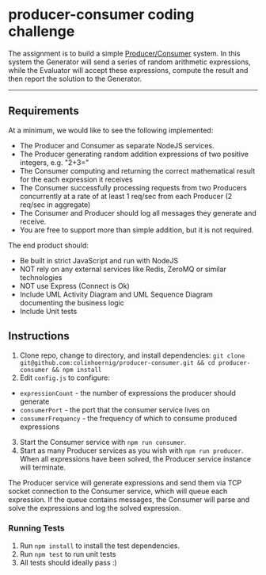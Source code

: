 # producer-consumer coding challenge

The assignment is to build a simple [Producer/Consumer](https://en.wikipedia.org/wiki/Producer%E2%80%93consumer_problem) system. In this system the Generator will send a series of random arithmetic expressions, while the Evaluator will accept these expressions, compute the result and then report the solution to the Generator.

---

## Requirements

At a minimum, we would like to see the following implemented:

* The Producer and Consumer as separate NodeJS services.
* The Producer generating random addition expressions of two positive integers, e.g. "2+3="
* The Consumer computing and returning the correct mathematical result for the each expression it receives
* The Consumer successfully processing requests from two Producers concurrently at a rate of at least 1 req/sec from each Producer (2 req/sec in aggregate)
* The Consumer and Producer should log all messages they generate and receive.
* You are free to support more than simple addition, but it is not required.

The end product should:

* Be built in strict JavaScript and run with NodeJS
* NOT rely on any external services like Redis, ZeroMQ or similar technologies
* NOT use Express (Connect is Ok)
* Include UML Activity Diagram and UML Sequence Diagram documenting the business logic
* Include Unit tests

## Instructions

1. Clone repo, change to directory, and install dependencies: `git clone git@github.com:colinhoernig/producer-consumer.git && cd producer-consumer && npm install`
2. Edit `config.js` to configure:
  * `expressionCount` - the number of expressions the producer should generate
  * `consumerPort` - the port that the consumer service lives on
  * `consumerFrequency` - the frequency of which to consume produced expressions
3. Start the Consumer service with `npm run consumer`.
4. Start as many Producer services as you wish with `npm run producer`.  When all expressions have been solved, the Producer service instance will terminate.

The Producer service will generate expressions and send them via TCP socket connection to the Consumer service, which will queue each expression.  If the queue contains messages, the Consumer will parse and solve the expressions and log the solved expression.

### Running Tests

1. Run `npm install` to install the test dependencies.
2. Run `npm test` to run unit tests
3. All tests should ideally pass :)
